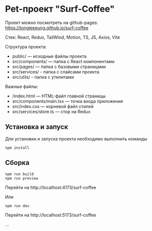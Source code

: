 # Pet-проект "Surf-Coffee"

Проект можно посмотреть на github-pages: https://tongjeeeung.github.io/surf-coffee

Стек: React, Redux, TailWind, Motion, TS, JS, Axios, Vite

Структура проекта:

- public/ — исходные файлы проекта
- src/components/ — папка с React компонентами
- src/pages/ — папка с базовыми страницами
- src/services/ - папка с слайсами проекта
- src/utils/ - папка с утилитами

Важные файлы:

- /index.html — HTML-файл главной страницы
- src/components/main.tsx — точка входа приложения
- src/index.css — корневой файл стилей
- src/services/store.ts — стор на Redux


## Установка и запуск
Для установки и запуска проекта необходимо выполнить команды

```
npm install

```

## Сборка

```
npm run build
npm run preview

```

Перейти на http://localhost:4173/surf-coffee

Или

```
npm run dev

```
Перейти на http://localhost:5173/surf-coffee

...